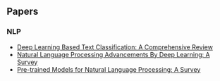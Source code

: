 ## Papers

### NLP 
- [Deep Learning Based Text Classification: A Comprehensive Review](https://arxiv.org/abs/2004.03705)
- [Natural Language Processing Advancements By Deep Learning: A Survey](https://arxiv.org/pdf/2003.01200.pdf)
- [Pre-trained Models for Natural Language Processing: A Survey](https://arxiv.org/pdf/2003.08271.pdf)
